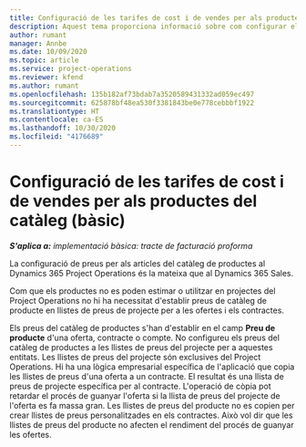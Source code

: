 ```yaml
---
title: Configuració de les tarifes de cost i de vendes per als productes del catàleg (bàsic)
description: Aquest tema proporciona informació sobre com configurar els costos i les tarifes de venda dels articles en un catàleg de productes.
author: rumant
manager: Annbe
ms.date: 10/09/2020
ms.topic: article
ms.service: project-operations
ms.reviewer: kfend
ms.author: rumant
ms.openlocfilehash: 135b182af73bdab7a3520589431332ad059ec497
ms.sourcegitcommit: 625878bf48ea530f3381843be0e778cebbbf1922
ms.translationtype: HT
ms.contentlocale: ca-ES
ms.lasthandoff: 10/30/2020
ms.locfileid: "4176689"
---
```

# <a name="set-up-cost-and-sales-rates-for-catalog-products---lite"></a>Configuració de les tarifes de cost i de vendes per als productes del catàleg (bàsic)

_**S'aplica a:** implementació bàsica: tracte de facturació proforma_


La configuració de preus per als articles del catàleg de productes al Dynamics 365 Project Operations és la mateixa que al Dynamics 365 Sales.

Com que els productes no es poden estimar o utilitzar en projectes del Project Operations no hi ha necessitat d'establir preus de catàleg de producte en llistes de preus de projecte per a les ofertes i els contractes.

Els preus del catàleg de productes s'han d'establir en el camp **Preu de producte** d'una oferta, contracte o compte. No configureu els preus del catàleg de productes a les llistes de preus del projecte per a aquestes entitats. Les llistes de preus del projecte són exclusives del Project Operations. Hi ha una lògica empresarial específica de l'aplicació que copia les llistes de preus d'una oferta a un contracte. El resultat és una llista de preus de projecte específica per al contracte. L'operació de còpia pot retardar el procés de guanyar l'oferta si la llista de preus del projecte de l'oferta es fa massa gran. Les llistes de preus del producte no es copien per crear llistes de preus personalitzades en els contractes. Això vol dir que les llistes de preus del producte no afecten el rendiment del procés de guanyar les ofertes.
